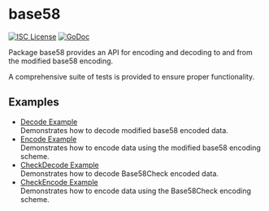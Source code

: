 base58
==========

[![ISC License](http://img.shields.io/badge/license-ISC-blue.svg)](http://copyfree.org)
[![GoDoc](https://img.shields.io/badge/godoc-reference-blue.svg)](http://godoc.org/github.com/daglabs/btcutil/base58)

Package base58 provides an API for encoding and decoding to and from the
modified base58 encoding.

A comprehensive suite of tests is provided to ensure proper functionality.


## Examples

* [Decode Example](http://godoc.org/github.com/kaspanet/kaspad/util/base58#example-Decode)  
  Demonstrates how to decode modified base58 encoded data.
* [Encode Example](http://godoc.org/github.com/kaspanet/kaspad/util/base58#example-Encode)  
  Demonstrates how to encode data using the modified base58 encoding scheme.
* [CheckDecode Example](http://godoc.org/github.com/kaspanet/kaspad/util/base58#example-CheckDecode)  
  Demonstrates how to decode Base58Check encoded data.
* [CheckEncode Example](http://godoc.org/github.com/kaspanet/kaspad/util/base58#example-CheckEncode)  
  Demonstrates how to encode data using the Base58Check encoding scheme.

